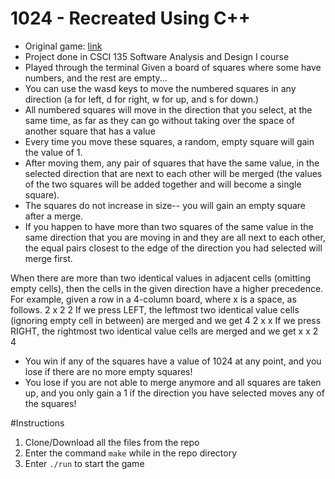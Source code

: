 # 1024 - Recreated Using C++ 
* Original game: [link](http://1024game.org)
* Project done in CSCI 135 Software Analysis and Design I course
* Played through the terminal
Given a board of squares where some have numbers, and the rest are empty...
*	You can use the wasd keys to move the numbered squares in any direction (a for left, d for right, w for up, and s for down.) 
*	All numbered squares will move in the direction that you select, at the same time, as far as they can go without taking over the space of another square that has a value 
* Every time you move these squares, a random, empty square will gain the value of 1.
*	After moving them, any pair of squares that have the same value, in the selected direction that are next to each other will be merged (the values of the two squares will be added together and will become a single square). 
*	The squares do not increase in size-- you will gain an empty square after a merge. 
* If you happen to have more than two squares of the same value in the same direction that you are moving in and they are all next to each other, the equal pairs closest to the edge of the direction you had selected will merge first. 

When there are more than two identical values in adjacent cells (omitting empty cells), then the cells in the given direction have a higher precedence. For example, given a row in a 4-column board, where x is a space, as follows.
2 x 2 2
If we press LEFT, the leftmost two identical value cells (ignoring empty cell in between) are merged and we get
4 2 x x
If we press RIGHT, the rightmost two identical value cells are merged and we get
x x 2 4

* You win if any of the squares have a value of 1024 at any point, and you lose if there are no more empty squares!
* You lose if you are not able to merge anymore and all squares are taken up, and you only gain a 1 if the direction you have selected moves any of the squares! 

#Instructions
1. Clone/Download all the files from the repo
2. Enter the command ```make``` while in the repo directory
3. Enter ```./run``` to start the game

